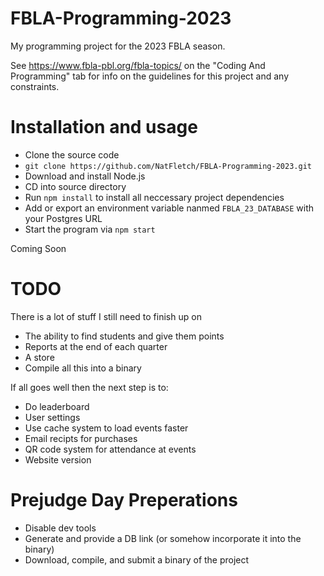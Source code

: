 # FBLA-Programming-2023
My programming project for the 2023 FBLA season.

See https://www.fbla-pbl.org/fbla-topics/ on the "Coding And Programming" tab for info on the guidelines for this project and any constraints.

# Installation and usage
 - Clone the source code
 - ```git clone https://github.com/NatFletch/FBLA-Programming-2023.git```
 - Download and install Node.js
 - CD into source directory
 - Run `npm install` to install all neccessary project dependencies
 - Add or export an environment variable nanmed `FBLA_23_DATABASE` with your Postgres URL
 - Start the program via `npm start`
 
Coming Soon

# TODO
There is a lot of stuff I still need to finish up on
 - The ability to find students and give them points
 - Reports at the end of each quarter
 - A store
 - Compile all this into a binary
 
 If all goes well then the next step is to:
 - Do leaderboard
 - User settings
 - Use cache system to load events faster
 - Email recipts for purchases
 - QR code system for attendance at events
 - Website version

# Prejudge Day Preperations
 - Disable dev tools
 - Generate and provide a DB link (or somehow incorporate it into the binary)
 - Download, compile, and submit a binary of the project
